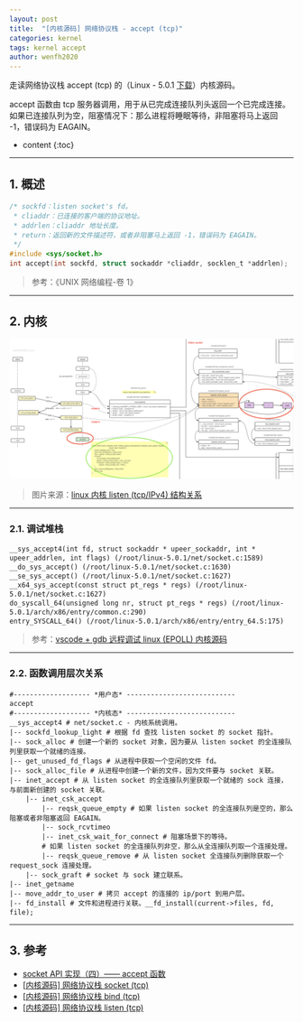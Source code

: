```yaml
---
layout: post
title:  "[内核源码] 网络协议栈 - accept (tcp)"
categories: kernel
tags: kernel accept
author: wenfh2020
---
```


走读网络协议栈 accept (tcp) 的（Linux - 5.0.1 [下载](https://cdn.kernel.org/pub/linux/kernel/v5.x/linux-5.0.1.tar.xz)）内核源码。

accept 函数由 tcp 服务器调用，用于从已完成连接队列头返回一个已完成连接。如果已连接队列为空，阻塞情况下：那么进程将睡眠等待，非阻塞将马上返回 -1，错误码为 EAGAIN。



* content
{:toc}

---

## 1. 概述

```c
/* sockfd：listen socket's fd。
 * cliaddr：已连接的客户端的协议地址。
 * addrlen：cliaddr 地址长度。
 * return：返回新的文件描述符，或者非阻塞马上返回 -1，错误码为 EAGAIN。
 */
#include <sys/socket.h>
int accept(int sockfd, struct sockaddr *cliaddr, socklen_t *addrlen);
```

> 参考：《UNIX 网络编程-卷 1》

---

## 2. 内核

<div align=center><img src="/images/2021/2021-07-28-14-07-24.png" data-action="zoom"/></div>

> 图片来源：[linux 内核 listen (tcp/IPv4) 结构关系](https://processon.com/view/60fa6dfe7d9c083494e37a9a)

---

### 2.1. 调试堆栈

```shell
__sys_accept4(int fd, struct sockaddr * upeer_sockaddr, int * upeer_addrlen, int flags) (/root/linux-5.0.1/net/socket.c:1589)
__do_sys_accept() (/root/linux-5.0.1/net/socket.c:1630)
__se_sys_accept() (/root/linux-5.0.1/net/socket.c:1627)
__x64_sys_accept(const struct pt_regs * regs) (/root/linux-5.0.1/net/socket.c:1627)
do_syscall_64(unsigned long nr, struct pt_regs * regs) (/root/linux-5.0.1/arch/x86/entry/common.c:290)
entry_SYSCALL_64() (/root/linux-5.0.1/arch/x86/entry/entry_64.S:175)
```

> 参考：[vscode + gdb 远程调试 linux (EPOLL) 内核源码](https://www.bilibili.com/video/bv1yo4y1k7QJ)

---

### 2.2. 函数调用层次关系

```shell
#------------------- *用户态* ---------------------------
accept
#------------------- *内核态* ---------------------------
__sys_accept4 # net/socket.c - 内核系统调用。
|-- sockfd_lookup_light # 根据 fd 查找 listen socket 的 socket 指针。
|-- sock_alloc # 创建一个新的 socket 对象，因为要从 listen socket 的全连接队列里获取一个就绪的连接。
|-- get_unused_fd_flags # 从进程中获取一个空闲的文件 fd。
|-- sock_alloc_file # 从进程中创建一个新的文件，因为文件要与 socket 关联。
|-- inet_accept # 从 listen socket 的全连接队列里获取一个就绪的 sock 连接，与前面新创建的 socket 关联。
    |-- inet_csk_accept 
        |-- reqsk_queue_empty # 如果 listen socket 的全连接队列是空的，那么阻塞或者非阻塞返回 EAGAIN。
        |-- sock_rcvtimeo
        |-- inet_csk_wait_for_connect # 阻塞场景下的等待。
        # 如果 listen socket 的全连接队列非空，那么从全连接队列取一个连接处理。
        |-- reqsk_queue_remove # 从 listen socket 全连接队列删除获取一个 request_sock 连接处理。
    |-- sock_graft # socket 与 sock 建立联系。
|-- inet_getname
|-- move_addr_to_user # 拷贝 accept 的连接的 ip/port 到用户层。
|-- fd_install # 文件和进程进行关联。__fd_install(current->files, fd, file);
```

---

## 3. 参考

* [socket API 实现（四）—— accept 函数](http://blog.guorongfei.com/2014/10/29/socket-accept/)
* [[内核源码] 网络协议栈 socket (tcp)](https://wenfh2020.com/2021/07/13/kernel-sys-socket/)
* [[内核源码] 网络协议栈 bind (tcp)](https://wenfh2020.com/2021/07/17/kernel-bind/)
* [[内核源码] 网络协议栈 listen (tcp)](https://wenfh2020.com/2021/07/21/kernel-sys-listen/)
